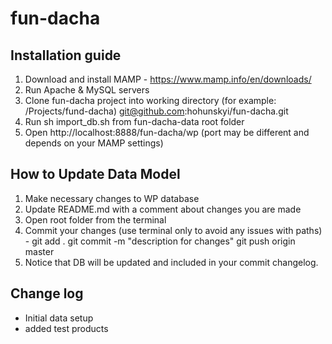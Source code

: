 # fun-dacha


## Installation guide

1. Download and install MAMP - https://www.mamp.info/en/downloads/
2. Run Apache & MySQL servers
3. Clone fun-dacha project into working directory (for eхample: /Projects/fund-dacha)
git@github.com:hohunskyi/fun-dacha.git
4. Run sh import_db.sh from fun-dacha-data root folder
5. Open http://localhost:8888/fun-dacha/wp (port may be different and depends on your MAMP settings)



## How to Update Data Model
1. Make necessary changes to WP database
2. Update README.md with a comment about changes you are made
3. Open root folder from the terminal
4. Commit your changes (use terminal only to avoid any issues with paths) -
git add .
git commit -m "description for changes"
git push origin master
5. Notice that DB will be updated and included in your commit changelog.

## Change log
- Initial data setup
- added test products
